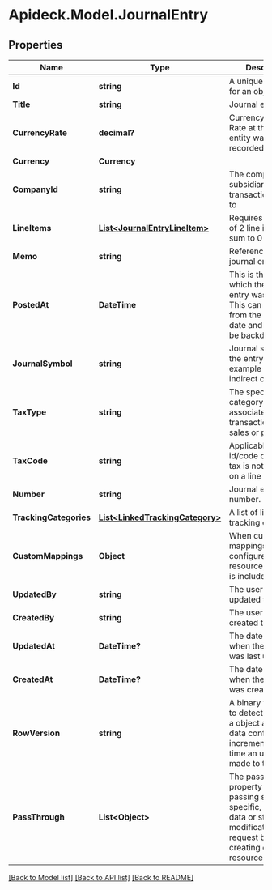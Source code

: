 # Apideck.Model.JournalEntry

## Properties

Name | Type | Description | Notes
------------ | ------------- | ------------- | -------------
**Id** | **string** | A unique identifier for an object. | [optional] [readonly] 
**Title** | **string** | Journal entry title | [optional] 
**CurrencyRate** | **decimal?** | Currency Exchange Rate at the time entity was recorded/generated. | [optional] 
**Currency** | **Currency** |  | [optional] 
**CompanyId** | **string** | The company or subsidiary id the transaction belongs to | [optional] 
**LineItems** | [**List&lt;JournalEntryLineItem&gt;**](JournalEntryLineItem.md) | Requires a minimum of 2 line items that sum to 0 | [optional] 
**Memo** | **string** | Reference for the journal entry. | [optional] 
**PostedAt** | **DateTime** | This is the date on which the journal entry was added. This can be different from the creation date and can also be backdated. | [optional] 
**JournalSymbol** | **string** | Journal symbol of the entry. For example IND for indirect costs | [optional] 
**TaxType** | **string** | The specific category of tax associated with a transaction like sales or purchase | [optional] 
**TaxCode** | **string** | Applicable tax id/code override if tax is not supplied on a line item basis. | [optional] 
**Number** | **string** | Journal entry number. | [optional] 
**TrackingCategories** | [**List&lt;LinkedTrackingCategory&gt;**](LinkedTrackingCategory.md) | A list of linked tracking categories. | [optional] 
**CustomMappings** | **Object** | When custom mappings are configured on the resource, the result is included here. | [optional] [readonly] 
**UpdatedBy** | **string** | The user who last updated the object. | [optional] [readonly] 
**CreatedBy** | **string** | The user who created the object. | [optional] [readonly] 
**UpdatedAt** | **DateTime?** | The date and time when the object was last updated. | [optional] [readonly] 
**CreatedAt** | **DateTime?** | The date and time when the object was created. | [optional] [readonly] 
**RowVersion** | **string** | A binary value used to detect updates to a object and prevent data conflicts. It is incremented each time an update is made to the object. | [optional] 
**PassThrough** | **List&lt;Object&gt;** | The pass_through property allows passing service-specific, custom data or structured modifications in request body when creating or updating resources. | [optional] 

[[Back to Model list]](../README.md#documentation-for-models) [[Back to API list]](../README.md#documentation-for-api-endpoints) [[Back to README]](../README.md)

